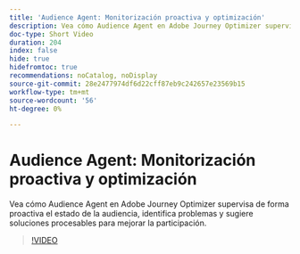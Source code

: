 ```yaml
---
title: 'Audience Agent: Monitorización proactiva y optimización'
description: Vea cómo Audience Agent en Adobe Journey Optimizer supervisa de forma proactiva el estado de la audiencia, identifica problemas y sugiere soluciones procesables para mejorar la participación.
doc-type: Short Video
duration: 204
index: false
hide: true
hidefromtoc: true
recommendations: noCatalog, noDisplay
source-git-commit: 28e2477974df6d22cff87eb9c242657e23569b15
workflow-type: tm+mt
source-wordcount: '56'
ht-degree: 0%

---
```



# Audience Agent: Monitorización proactiva y optimización

Vea cómo Audience Agent en Adobe Journey Optimizer supervisa de forma proactiva el estado de la audiencia, identifica problemas y sugiere soluciones procesables para mejorar la participación.

<!-- 62_S653_3442539_203_audience-agent-proactive-monitoring-and-optimization -->
>[!VIDEO](https://video.tv.adobe.com/v/3458192/?learn=on&enablevpops=true)
